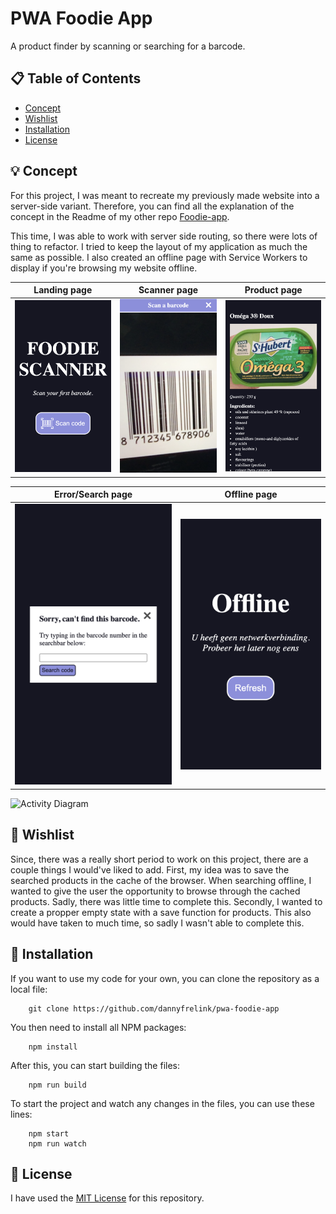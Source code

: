 # PWA Foodie App

A product finder by scanning or searching for a barcode.

## 📋 Table of Contents

* [Concept](https://github.com/dannyfrelink/pwa-foodie-app#-concept)
* [Wishlist](https://github.com/dannyfrelink/pwa-foodie-app#-wishlist)
* [Installation](https://github.com/dannyfrelink/pwa-foodie-app#-installation)
* [License](https://github.com/dannyfrelink/pwa-foodie-app#-license)

## 💡 Concept

For this project, I was meant to recreate my previously made website into a server-side variant. Therefore, you can find all the explanation of the concept in the Readme of my other repo [Foodie-app](https://github.com/dannyfrelink/foodie-app#the-foodie-app).

This time, I was able to work with server side routing, so there were lots of thing to refactor. I tried to keep the layout of my application as much the same as possible. I also created an offline page with Service Workers to display if you're browsing my website offline.

Landing page               |  Scanner page             | Product page
:-------------------------:|:-------------------------:|:-------------------------:
![Landing page](https://github.com/dannyfrelink/pwa-foodie-app/blob/main/images_readme/home.png)  |  ![Scanner page](https://github.com/dannyfrelink/pwa-foodie-app/blob/main/images_readme/scanner.png)  |  ![Product page](https://github.com/dannyfrelink/pwa-foodie-app/blob/main/images_readme/product.png)

Error/Search page          |  Offline page             
:-------------------------:|:-------------------------:
![Error/Search page](https://github.com/dannyfrelink/pwa-foodie-app/blob/main/images_readme/search1.png)  |  ![Offline page](https://github.com/dannyfrelink/pwa-foodie-app/blob/main/images_readme/offline.png)

![Activity Diagram](https://github.com/dannyfrelink/pwa-foodie-app/blob/main/images_readme/activity-diagram.png)

## 📝 Wishlist

Since, there was a really short period to work on this project, there are a couple things I would've liked to add. First, my idea was to save the searched products in the cache of the browser. When searching offline, I wanted to give the user the opportunity to browse through the cached products. Sadly, there was little time to complete this. Secondly, I wanted to create a propper empty state with a save function for products. This also would have taken to much time, so sadly I wasn't able to complete this.

## 🔧 Installation

If you want to use my code for your own, you can clone the repository as a local file:

```
    git clone https://github.com/dannyfrelink/pwa-foodie-app
```

You then need to install all NPM packages:

```
    npm install
```

After this, you can start building the files:

```
    npm run build
```

To start the project and watch any changes in the files, you can use these lines:

```
    npm start
    npm run watch
```

## 📄 License

I have used the [MIT License](https://github.com/dannyfrelink/pwa-foodie-app/blob/main/LICENSE) for this repository.